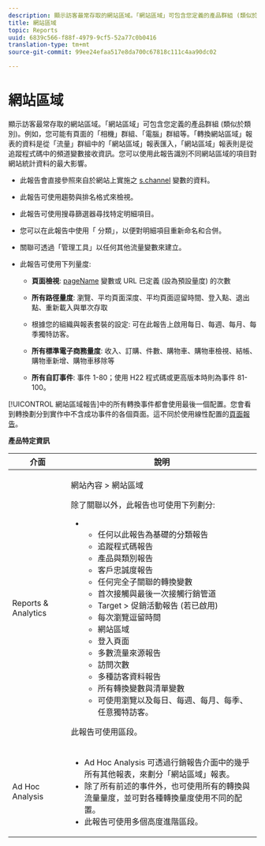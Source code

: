 ```yaml
---
description: 顯示訪客最常存取的網站區域。「網站區域」可包含您定義的產品群組 (類似於類別)。例如，您可能有頁面的「相機」群組、「電腦」群組等。「轉換網站區域」報表的資料是從「流量」群組中的「網站區域」報表匯入，「網站區域」報表則是從追蹤程式碼中的頻道變數接收資訊。您可以使用此報告識別不同網站區域的項目對網站統計資料的最大影響。
title: 網站區域
topic: Reports
uuid: 6839c566-f88f-4979-9cf5-52a77c0b0416
translation-type: tm+mt
source-git-commit: 99ee24efaa517e8da700c67818c111c4aa90dc02

---
```



# 網站區域

顯示訪客最常存取的網站區域。「網站區域」可包含您定義的產品群組 (類似於類別)。例如，您可能有頁面的「相機」群組、「電腦」群組等。「轉換網站區域」報表的資料是從「流量」群組中的「網站區域」報表匯入，「網站區域」報表則是從追蹤程式碼中的頻道變數接收資訊。您可以使用此報告識別不同網站區域的項目對網站統計資料的最大影響。

* 此報告會直接參照來自於網站上實施之 [s.channel](https://marketing.adobe.com/resources/help/en_US/sc/implement/c_channel.html) 變數的資料。
* 此報告可使用趨勢與排名格式來檢視。
* 此報告可使用搜尋篩選器尋找特定明細項目。
* 您可以在此報告中使用「 分類」，以便對明細項目重新命名和合併。
* 關聯可透過「管理工具」以任何其他流量變數來建立。
* 此報告可使用下列量度:

   * **頁面檢視**: [pageName](https://marketing.adobe.com/resources/help/en_US/sc/implement/c_pagename.html) 變數或 URL 已定義 (設為預設量度) 的次數

   * **所有路徑量度**: 瀏覽、平均頁面深度、平均頁面逗留時間、登入點、退出點、重新載入與單次存取
   * 根據您的組織與報表套裝的設定: 可在此報告上啟用每日、每週、每月、每季獨特訪客。
   * **所有標準電子商務量度**: 收入、訂購、件數、購物車、購物車檢視、結帳、購物車新增、購物車移除等
   * **所有自訂事件**: 事件 1-80；使用 H22 程式碼或更高版本時則為事件 81-100。

[!UICONTROL 網站區域報告]中的所有轉換事件都會使用最後一個配置。您會看到轉換劃分到實作中不含成功事件的各個頁面。這不同於使用線性配置的[頁面報告](/help/components/c-variables/dimensionslist/reports-pages.md)。

**產品特定資訊**

<table id="table_525FDF95C8ED4BF2A1E25BE2DA971EFB"> 
 <thead> 
  <tr> 
   <th colname="col1" class="entry"> 介面 </th> 
   <th colname="col2" class="entry"> 說明 </th> 
  </tr> 
 </thead>
 <tbody> 
  <tr> 
   <td colname="col1"> Reports &amp; Analytics </td> 
   <td colname="col2"> <p> <span class="uicontrol"> 網站內容</span> &gt; <span class="uicontrol">網站區域</span> </p> <p>除了關聯以外，此報告也可使用下列劃分: </p> 
    <ul id="ul_9CD009D89B134C53807332E3C88D3C44"> 
     <li id="li_566417EB074D425C9A1F4FB28AA7FAB4"> 
      <ul id="ul_3795C7AAE6DA4B7E96FCDC7F3211DFBB"> 
       <li id="li_50B295E961724CFB83D222DE9B4C7FF2">任何以此報告為基礎的分類報告 </li> 
       <li id="li_697682892D8841BC8120BEC0E1AE9753"> <span class="wintitle"> 追蹤程式碼報告</span> </li> 
       <li id="li_F6D893FCBA7A4B3EB04715833CA41022"> <span class="wintitle"> 產品</span>與<span class="wintitle">類別</span>報告 </li> 
       <li id="li_9F379E61DB4F4753AE1FFFC8F9C17347"> <span class="wintitle"> 客戶忠誠度報告</span> </li> 
       <li id="li_64A6A06F9265410ABB425DA4AF50C440">任何完全子關聯的轉換變數 </li> 
       <li id="li_907DDFCC35AB48EEA5B169B4A2598FB1"> <span class="wintitle"> 首次接觸與最後一次接觸行銷管道</span> </li> 
       <li id="li_B08A0DCB40154152AF1033B7629A5B5A"> <span class="uicontrol"> Target</span> &gt; <span class="uicontrol">促銷活動</span>報告 (若已啟用) </li> 
       <li id="li_6D4E65DD6E2B49C9A8C12181D23F185A">每次瀏覽逗留時間 </li> 
       <li id="li_C6D3AD5A534243A8A6E17C663FEBA6BA">網站區域 </li> 
       <li id="li_E1F46EED5CE2425D83200A2FCB686EE5">登入頁面 </li> 
       <li id="li_1201EE0EBF13476C9A9525E0700F30F3">多數流量來源報告 </li> 
       <li id="li_563E07858FB1473BB22C2B191E8BE620">訪問次數 </li> 
       <li id="li_1CAD77ABA6A2454282A4DA7E88C047E8">多種訪客資料報告 </li> 
       <li id="li_D3A04E4CD8EC4646AAB90BF19F0AFA8A">所有轉換變數與清單變數 </li> 
       <li id="li_01C194CE0F3E4C0694A34B4C6697F385">可使用瀏覽以及每日、每週、每月、每季、任意獨特訪客。 </li> 
      </ul> </li> 
    </ul> <p>此報告可使用區段。 </p> </td> 
  </tr> 
  <tr> 
   <td colname="col1"> Ad Hoc Analysis </td> 
   <td colname="col2"> 
    <ul id="ul_DFF9BFC01FC1424B8905C2D2C0EFD156"> 
     <li id="li_65FDF1C165C84F729E0EE84FF671B5E4">Ad Hoc Analysis 可透過行銷報告介面中的幾乎所有其他報表，來劃分「網站區域」報表。 </li> 
     <li id="li_2159DE10C52D40AA89E4C934FC184641">除了所有前述的事件外，也可使用所有的轉換與流量量度，並可對各種轉換量度使用不同的配置。 </li> 
     <li id="li_3A23C6286D314B5D814612469F4F77C5">此報告可使用多個高度進階區段。 </li> 
    </ul> </td> 
  </tr> 
 </tbody> 
</table>

